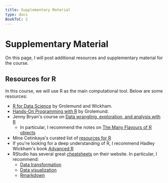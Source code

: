 ```yaml
---
title: Supplementary Material
type: docs
BookToC: 2
---
```


# Supplementary Material

On this page, I will post additional resources and supplementary material for the course.

## Resources for R

In this course, we will use R as the main computational tool. Below are some resources:

  - [R for Data Science](https://r4ds.had.co.nz/) by Grolemund and Wickham.
  - [Hands-On Programming with R](https://d1b10bmlvqabco.cloudfront.net/attach/ighbo26t3ua52t/igp9099yy4v10/igz7vp4w5su9/OReilly_HandsOn_Programming_with_R_2014.pdf) by Grolemund.
  - Jenny Bryan's course on [Data wrangling, exploration, and analysis with R](https://stat545.com/)
    + In particular, I recommend the notes on [The Many Flavours of R objects](https://stat545.com/block004_basic-r-objects.html)
  - Mine Cetinkaya's curated list of [resources for R](https://github.com/rstudio-education/rstats-ed)
  - If you're looking for a deep understanding of R, I recommend Hadley Wickham's book [Advanced R](https://adv-r.hadley.nz/)
  - RStudio has several great [cheatsheets](https://www.rstudio.com/resources/cheatsheets/) on their website. In particular, I recommend:
    + [Data transformation](https://442r58kc8ke1y38f62ssb208-wpengine.netdna-ssl.com/wp-content/uploads/2015/02/data-wrangling-cheatsheet.pdf)
    + [Data visualization](https://github.com/rstudio/cheatsheets/raw/master/data-visualization-2.1.pdf)
    + [Rmarkdown](https://github.com/rstudio/cheatsheets/raw/master/rmarkdown-2.0.pdf)
    

